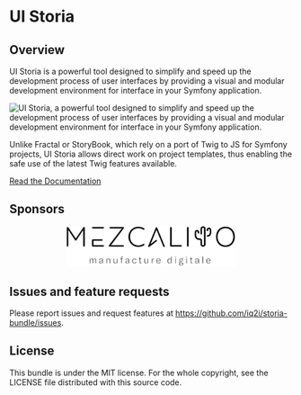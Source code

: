# UI Storia

## Overview

UI Storia is a powerful tool designed to simplify and speed up the development process of user interfaces by providing a visual and modular development environment for interface in your Symfony application.

![UI Storia, a powerful tool designed to simplify and speed up the development process of user interfaces by providing a visual and modular development environment for interface in your Symfony application.](https://ui-storia.com/ui-storia-promo.png)

Unlike Fractal or StoryBook, which rely on a port of Twig to JS for Symfony projects, UI Storia allows direct work on project templates, thus enabling the safe use of the latest Twig features available.

[Read the Documentation](https://ui-storia.com/)

## Sponsors

<p align="center">
  <a target="_blank" href="https://www.mezcalito.fr">
    <img alt="Mezcalito - Agence Digitale à Grenoble depuis 2006" src="https://raw.githubusercontent.com/IQ2i/storia-bundle/main/doc/static/mezcalito.svg" width="300">
  </a>
</p>

## Issues and feature requests

Please report issues and request features at https://github.com/iq2i/storia-bundle/issues.

## License

This bundle is under the MIT license. For the whole copyright, see the LICENSE file distributed with this source code.